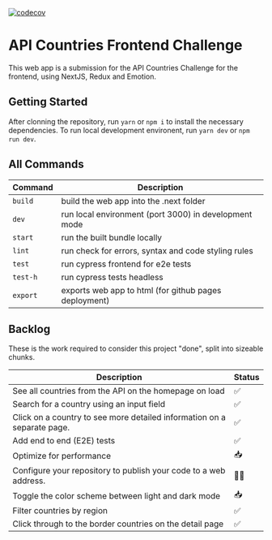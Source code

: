 [![codecov](https://codecov.io/gh/zulnam/RESTCountriesAPI/branch/main/graph/badge.svg?token=FQDIE65J3X)](https://codecov.io/gh/zulnam/RESTCountriesAPI)

# API Countries Frontend Challenge

This web app is a submission for the API Countries Challenge for the frontend, using NextJS, Redux and Emotion.

## Getting Started

After clonning the repository, run `yarn` or `npm i` to install the necessary dependencies.
To run local development environent, run `yarn dev` or `npm run dev`.

## All Commands

| Command  | Description                                           |
| -------- | ----------------------------------------------------- |
| `build`  | build the web app into the .next folder               |
| `dev`    | run local environment (port 3000) in development mode |
| `start`  | run the built bundle locally                          |
| `lint`   | run check for errors, syntax and code styling rules   |
| `test`   | run cypress frontend for e2e tests                    |
| `test-h` | run cypress tests headless                            |
| `export` | exports web app to html (for github pages deployment) |

## Backlog

These is the work required to consider this project "done", split into sizeable chunks.

| Description                                                             | Status                    |
| ----------------------------------------------------------------------- | ------------------------- |
| See all countries from the API on the homepage on load                  | :white_check_mark:        |
| Search for a country using an input field                               | :white_check_mark:        |
| Click on a country to see more detailed information on a separate page. | :white_check_mark:        |
| Add end to end (E2E) tests                                              | :white_check_mark:        |
| Optimize for performance                                                | :inbox_tray:              |
| Configure your repository to publish your code to a web address.        | :construction_worker_man: |
| Toggle the color scheme between light and dark mode                     | :inbox_tray:              |
| Filter countries by region                                              | :white_check_mark:        |
| Click through to the border countries on the detail page                | :white_check_mark:        |
